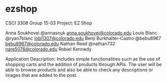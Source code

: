 # ezshop
CSCI 3308 Group 15-03 Project: EZ Shop

Anna Soukhovei @annasouk anna.soukhovei@colorado.edu
Louis Blanc @ryan7blanc lobl1307@colorado.edu
Benji Burkhalter-Castro @bebu8967 bebu8967@colorado.edu
Nathan Reed @nathan732 nare5076@colorado.edu
Robiel Kennedy


Application Description:
Includes simple functionalities such as the use of shopping carts and the addition of products through APIs. The user will be able to browse products and also be able to check any descriptions or images that are added to the post. 
